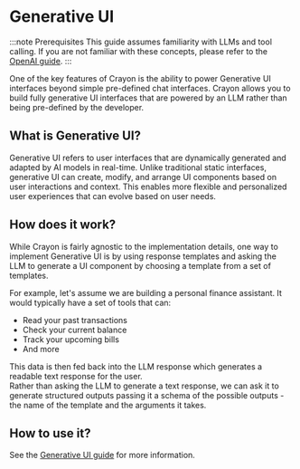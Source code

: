 # Generative UI

:::note Prerequisites
This guide assumes familiarity with LLMs and tool calling. If you are not familiar with these concepts, please refer to the [OpenAI guide](https://platform.openai.com/docs/guides/function-calling).
:::

One of the key features of Crayon is the ability to power Generative UI interfaces beyond simple pre-defined chat interfaces. Crayon allows you to build fully generative UI interfaces
that are powered by an LLM rather than being pre-defined by the developer.

## What is Generative UI?
Generative UI refers to user interfaces that are dynamically generated and adapted by AI models in real-time. Unlike traditional static interfaces, generative UI can create, modify, and arrange UI components based on user interactions and context. This enables more flexible and personalized user experiences that can evolve based on user needs.

## How does it work?
While Crayon is fairly agnostic to the implementation details, one way to implement Generative UI is by using response templates and
asking the LLM to generate a UI component by choosing a template from a set of templates.

For example, let's assume we are building a personal finance assistant. It would typically have a set of tools that can:
- Read your past transactions
- Check your current balance
- Track your upcoming bills
- And more

This data is then fed back into the LLM response which generates a readable text response for the user. <br />
Rather than asking the LLM to generate a text response, we can ask it
to generate structured outputs passing it a schema of the possible
outputs - the name of the template and the arguments it takes.

## How to use it?
See the [Generative UI guide](/docs/guides/generative-ui) for more information.
